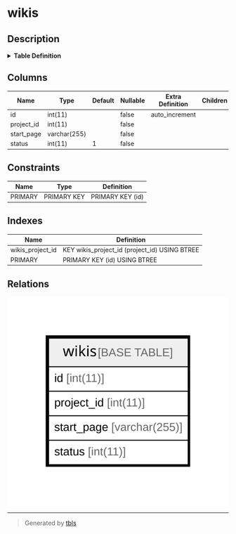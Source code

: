 # wikis

## Description

<details>
<summary><strong>Table Definition</strong></summary>

```sql
CREATE TABLE `wikis` (
  `id` int(11) NOT NULL AUTO_INCREMENT,
  `project_id` int(11) NOT NULL,
  `start_page` varchar(255) NOT NULL,
  `status` int(11) NOT NULL DEFAULT 1,
  PRIMARY KEY (`id`),
  KEY `wikis_project_id` (`project_id`)
) ENGINE=InnoDB DEFAULT CHARSET=utf8mb4 COLLATE=utf8mb4_general_ci
```

</details>

## Columns

| Name | Type | Default | Nullable | Extra Definition | Children | Parents | Comment |
| ---- | ---- | ------- | -------- | ---------------- | -------- | ------- | ------- |
| id | int(11) |  | false | auto_increment |  |  |  |
| project_id | int(11) |  | false |  |  |  |  |
| start_page | varchar(255) |  | false |  |  |  |  |
| status | int(11) | 1 | false |  |  |  |  |

## Constraints

| Name | Type | Definition |
| ---- | ---- | ---------- |
| PRIMARY | PRIMARY KEY | PRIMARY KEY (id) |

## Indexes

| Name | Definition |
| ---- | ---------- |
| wikis_project_id | KEY wikis_project_id (project_id) USING BTREE |
| PRIMARY | PRIMARY KEY (id) USING BTREE |

## Relations

![er](wikis.svg)

---

> Generated by [tbls](https://github.com/k1LoW/tbls)
